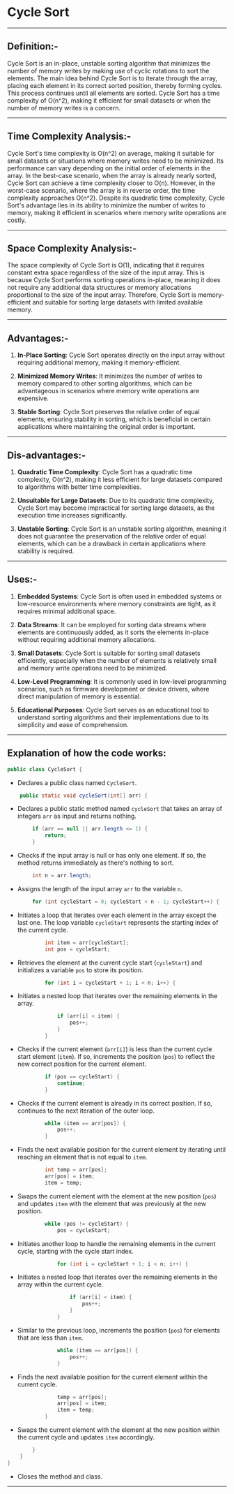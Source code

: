 #  Cycle Sort
-----

## Definition:-

Cycle Sort is an in-place, unstable sorting algorithm that minimizes the number of memory writes by making use of cyclic rotations to sort the elements. The main idea behind Cycle Sort is to iterate through the array, placing each element in its correct sorted position, thereby forming cycles. This process continues until all elements are sorted. Cycle Sort has a time complexity of O(n^2), making it efficient for small datasets or when the number of memory writes is a concern.

-----

## Time Complexity Analysis:-

Cycle Sort's time complexity is O(n^2) on average, making it suitable for small datasets or situations where memory writes need to be minimized. Its performance can vary depending on the initial order of elements in the array. In the best-case scenario, when the array is already nearly sorted, Cycle Sort can achieve a time complexity closer to O(n).
However, in the worst-case scenario, where the array is in reverse order, the time complexity approaches O(n^2). Despite its quadratic time complexity, Cycle Sort's advantage lies in its ability to minimize the number of writes to memory, making it efficient in scenarios where memory write operations are costly.

-----

## Space Complexity Analysis:-

The space complexity of Cycle Sort is O(1), indicating that it requires constant extra space regardless of the size of the input array. This is because Cycle Sort performs sorting operations in-place, meaning it does not require any additional data structures or memory allocations proportional to the size of the input array.
Therefore, Cycle Sort is memory-efficient and suitable for sorting large datasets with limited available memory.

-----

## Advantages:-

1. **In-Place Sorting**: Cycle Sort operates directly on the input array without requiring additional memory, making it memory-efficient.

2. **Minimized Memory Writes**: It minimizes the number of writes to memory compared to other sorting algorithms, which can be advantageous in scenarios where memory write operations are expensive.

3. **Stable Sorting**: Cycle Sort preserves the relative order of equal elements, ensuring stability in sorting, which is beneficial in certain applications where maintaining the original order is important.

----

## Dis-advantages:-

1. **Quadratic Time Complexity**: Cycle Sort has a quadratic time complexity, O(n^2), making it less efficient for large datasets compared to algorithms with better time complexities.

2. **Unsuitable for Large Datasets**: Due to its quadratic time complexity, Cycle Sort may become impractical for sorting large datasets, as the execution time increases significantly.

3. **Unstable Sorting**: Cycle Sort is an unstable sorting algorithm, meaning it does not guarantee the preservation of the relative order of equal elements, which can be a drawback in certain applications where stability is required.

-----

## Uses:-

1. **Embedded Systems**: Cycle Sort is often used in embedded systems or low-resource environments where memory constraints are tight, as it requires minimal additional space.

2. **Data Streams**: It can be employed for sorting data streams where elements are continuously added, as it sorts the elements in-place without requiring additional memory allocations.

3. **Small Datasets**: Cycle Sort is suitable for sorting small datasets efficiently, especially when the number of elements is relatively small and memory write operations need to be minimized.

4. **Low-Level Programming**: It is commonly used in low-level programming scenarios, such as firmware development or device drivers, where direct manipulation of memory is essential.

5. **Educational Purposes**: Cycle Sort serves as an educational tool to understand sorting algorithms and their implementations due to its simplicity and ease of comprehension.

-----

## Explanation of how the code works:

```java
public class CycleSort {
```
- Declares a public class named `CycleSort`.

```java
    public static void cycleSort(int[] arr) {
```
- Declares a public static method named `cycleSort` that takes an array of integers `arr` as input and returns nothing.

```java
        if (arr == null || arr.length <= 1) {
            return;
        }
```
- Checks if the input array is null or has only one element. If so, the method returns immediately as there's nothing to sort.

```java
        int n = arr.length;
```
- Assigns the length of the input array `arr` to the variable `n`.

```java
        for (int cycleStart = 0; cycleStart < n - 1; cycleStart++) {
```
- Initiates a loop that iterates over each element in the array except the last one. The loop variable `cycleStart` represents the starting index of the current cycle.

```java
            int item = arr[cycleStart];
            int pos = cycleStart;
```
- Retrieves the element at the current cycle start (`cycleStart`) and initializes a variable `pos` to store its position.

```java
            for (int i = cycleStart + 1; i < n; i++) {
```
- Initiates a nested loop that iterates over the remaining elements in the array.

```java
                if (arr[i] < item) {
                    pos++;
                }
            }
```
- Checks if the current element (`arr[i]`) is less than the current cycle start element (`item`). If so, increments the position (`pos`) to reflect the new correct position for the current element.

```java
            if (pos == cycleStart) {
                continue;
            }
```
- Checks if the current element is already in its correct position. If so, continues to the next iteration of the outer loop.

```java
            while (item == arr[pos]) {
                pos++;
            }
```
- Finds the next available position for the current element by iterating until reaching an element that is not equal to `item`.

```java
            int temp = arr[pos];
            arr[pos] = item;
            item = temp;
```
- Swaps the current element with the element at the new position (`pos`) and updates `item` with the element that was previously at the new position.

```java
            while (pos != cycleStart) {
                pos = cycleStart;
```
- Initiates another loop to handle the remaining elements in the current cycle, starting with the cycle start index.

```java
                for (int i = cycleStart + 1; i < n; i++) {
```
- Initiates a nested loop that iterates over the remaining elements in the array within the current cycle.

```java
                    if (arr[i] < item) {
                        pos++;
                    }
                }
```
- Similar to the previous loop, increments the position (`pos`) for elements that are less than `item`.

```java
                while (item == arr[pos]) {
                    pos++;
                }
```
- Finds the next available position for the current element within the current cycle.

```java
                temp = arr[pos];
                arr[pos] = item;
                item = temp;
            }
```
- Swaps the current element with the element at the new position within the current cycle and updates `item` accordingly.

```java
        }
    }
}
```
- Closes the method and class.

-----
